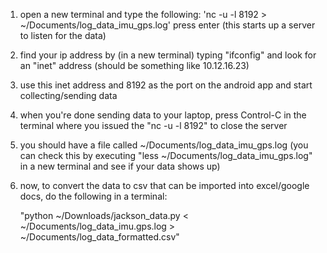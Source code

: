 1) open a new terminal and type the following:
   'nc -u -l 8192 > ~/Documents/log_data_imu_gps.log'
   press enter (this starts up a server to listen for the data)
2) find your ip address by (in a new terminal) typing "ifconfig" and
   look for an "inet" address (should be something like 10.12.16.23)

3) use this inet address and 8192 as the port on the android app and
   start collecting/sending data

4) when you're done sending data to your laptop, press Control-C in
   the terminal where you issued the "nc -u -l 8192" to close the server

5) you should have a file called ~/Documents/log_data_imu_gps.log
   (you can check this by executing "less ~/Documents/log_data_imu_gps.log"
   in a new terminal and see if your data shows up)

6) now, to convert the data to csv that can be imported into
   excel/google docs, do the following in a terminal:

   "python ~/Downloads/jackson_data.py < ~/Documents/log_data_imu.gps.log > ~/Documents/log_data_formatted.csv"
